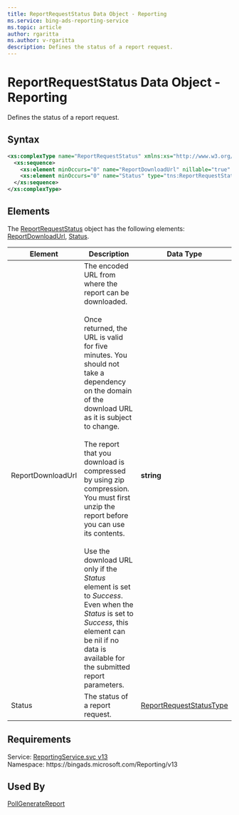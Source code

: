 ```yaml
---
title: ReportRequestStatus Data Object - Reporting
ms.service: bing-ads-reporting-service
ms.topic: article
author: rgaritta
ms.author: v-rgaritta
description: Defines the status of a report request.
---
```

# ReportRequestStatus Data Object - Reporting
Defines the status of a report request.

## Syntax
```xml
<xs:complexType name="ReportRequestStatus" xmlns:xs="http://www.w3.org/2001/XMLSchema">
  <xs:sequence>
    <xs:element minOccurs="0" name="ReportDownloadUrl" nillable="true" type="xs:string" />
    <xs:element minOccurs="0" name="Status" type="tns:ReportRequestStatusType" />
  </xs:sequence>
</xs:complexType>
```

## <a name="elements"></a>Elements

The [ReportRequestStatus](reportrequeststatus.md) object has the following elements: [ReportDownloadUrl](#reportdownloadurl), [Status](#status).

|Element|Description|Data Type|
|-----------|---------------|-------------|
|<a name="reportdownloadurl"></a>ReportDownloadUrl|The encoded URL from where the report can be downloaded.<br/><br/>Once returned, the URL is valid for five minutes. You should not take a dependency on the domain of the download URL as it is subject to change.<br/><br/>The report that you download is compressed by using zip compression. You must first unzip the report before you can use its contents.<br/><br/>Use the download URL only if the *Status* element is set to *Success*. Even when the *Status* is set to *Success*, this element can be nil if no data is available for the submitted report parameters.|**string**|
|<a name="status"></a>Status|The status of a report request.|[ReportRequestStatusType](reportrequeststatustype.md)|

## Requirements
Service: [ReportingService.svc v13](https://reporting.api.bingads.microsoft.com/Api/Advertiser/Reporting/v13/ReportingService.svc)  
Namespace: https\://bingads.microsoft.com/Reporting/v13  

## Used By
[PollGenerateReport](pollgeneratereport.md)  
